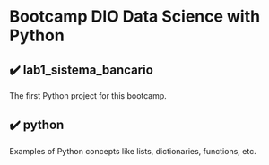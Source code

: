 # Bootcamp DIO Data Science with Python

## :heavy_check_mark: lab1_sistema_bancario
The first Python project for this bootcamp.

## :heavy_check_mark: python
Examples of Python concepts like lists, dictionaries, functions, etc.
